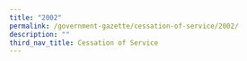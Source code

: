 ```yaml
---
title: "2002"
permalink: /government-gazette/cessation-of-service/2002/
description: ""
third_nav_title: Cessation of Service
---
```

